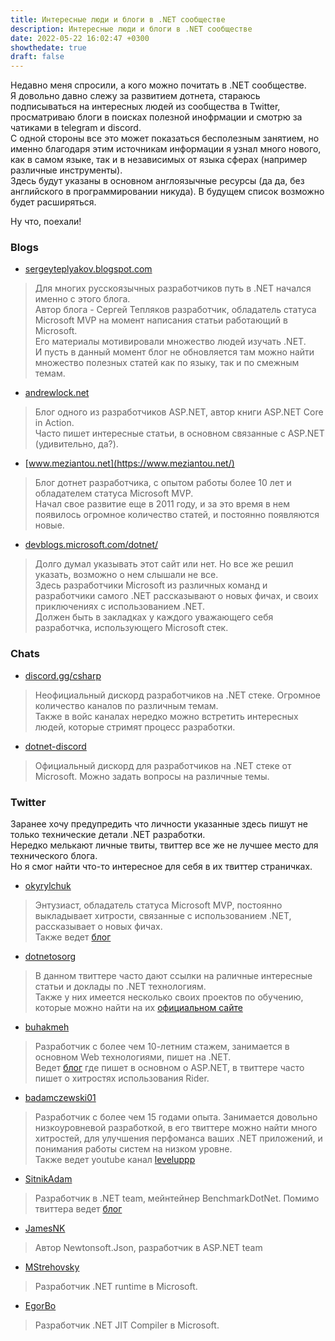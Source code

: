 ```yaml
---
title: Интересные люди и блоги в .NET сообществе
description: Интересные люди и блоги в .NET сообществе
date: 2022-05-22 16:02:47 +0300
showthedate: true
draft: false
---
```

Недавно меня спросили, а кого можно почитать в .NET сообществе.  
Я довольно давно слежу за развитием дотнета, стараюсь подписываться на интересных людей из сообщества в Twitter,
просматриваю блоги в поисках полезной инофрмации и смотрю за чатиками в telegram  и discord.  
С одной стороны все это может показаться бесполезным занятием, но именно благодаря этим источникам информации
я узнал много нового, как в самом языке, так и в независимых от языка сферах (например различные инструменты).  
Здесь будут указаны в основном англоязычные ресурсы (да да, без английского в программировании никуда). В будущем список возможно будет расширяться.

Ну что, поехали!

### Blogs
- [sergeyteplyakov.blogspot.com](http://sergeyteplyakov.blogspot.com/)
> Для многих русскоязычных разработчиков путь в .NET начался именно с этого блога.  
> Автор блога - Сергей Тепляков разработчик, обладатель статуса Microsoft MVP на момент написания статьи работающий в Microsoft.  
> Его материалы мотивировали множество людей изучать .NET.   
> И пусть в данный момент блог не обновляется там можно найти множество полезных статей как по языку, так и по смежным темам.
- [andrewlock.net](https://andrewlock.net/)
> Блог одного из разработчиков ASP.NET, автор книги ASP.NET Core in Action.  
> Часто пишет интересные статьи, в основном связанные с ASP.NET (удивительно, да?).
- [www.meziantou.net](https://www.meziantou.net/)
> Блог дотнет разработчика, с опытом работы более 10 лет и обладателем статуса Microsoft MVP.  
> Начал свое развитие еще в 2011 году, и за это время в нем появилось огромное количество статей,
> и постоянно появляются новые.
- [devblogs.microsoft.com/dotnet/](https://devblogs.microsoft.com/dotnet/)
> Долго думал указывать этот сайт или нет. Но все же решил указать, возможно о нем слышали не все.  
> Здесь разработчики Microsoft из различных команд и разработчики самого .NET рассказывают о новых фичах,
> и своих приключениях с использованием .NET.  
> Должен быть в закладках у каждого уважающего себя разработчка, использующего Microsoft стек.

### Chats
- [discord.gg/csharp](https://discord.gg/csharp)
> Неофициальный дискорд разработчиков на .NET стеке. Огромное количество каналов по различным темам.  
> Также в войс каналах нередко можно встретить интересных людей, которые стримят процесс разработки.
- [dotnet-discord](https://aka.ms/dotnet-discord)
> Официальный дискорд для разработчиков на .NET стеке от Microsoft. Можно задать вопросы на различные темы.

### Twitter
Заранее хочу предупредить что личности указанные здесь пишут не только технические детали .NET разработки.  
Нередко мелькают личные твиты, твиттер все же не лучшее место для технического блога.   
Но я смог найти что-то интересное для себя в их твиттер страничках.  


- [okyrylchuk](https://twitter.com/okyrylchuk)
> Энтузиаст, обладатель статуса Microsoft MVP, постоянно выкладывает хитрости, связанные с использованием .NET,
> рассказывает о новых фичах.  
> Также ведет [блог](https://blog.okyrylchuk.dev/)
- [dotnetosorg](https://twitter.com/dotnetosorg)
> В данном твиттере часто дают ссылки на раличные интересные статьи и доклады по .NET технологиям.  
> Также у них имеется несколько своих проектов по обучению, которые можно найти на их [официальном сайте ](https://dotnetos.org/)
- [buhakmeh](https://twitter.com/buhakmeh)
> Разработчик с более чем 10-летним стажем, занимается в основном Web технологиями, пишет на .NET.  
> Ведет [блог](https://khalidabuhakmeh.com/) где пишет в основном о ASP.NET, в твиттере часто пишет о хитростях использования Rider.
- [badamczewski01](https://twitter.com/badamczewski01)
> Разработчик с более чем 15 годами опыта. Занимается довольно низкоуровневой разработкой, в его твиттере можно найти много хитростей,
> для улучшения перфоманса ваших .NET приложений, и понимания работы систем на низком уровне.  
> Также ведет youtube канал [leveluppp](https://www.youtube.com/c/leveluppp)
- [SitnikAdam](https://twitter.com/SitnikAdam)
> Разработчик в .NET team, мейнтейнер BenchmarkDotNet.
> Помимо твиттера ведет [блог](https://adamsitnik.com/)
- [JamesNK](https://twitter.com/JamesNK)
> Автор Newtonsoft.Json, разработчик в ASP.NET team
- [MStrehovsky](https://twitter.com/MStrehovsky)
> Разработчик .NET runtime в Microsoft.
- [EgorBo](https://twitter.com/EgorBo)
> Разработчик .NET JIT Compiler в Microsoft.

